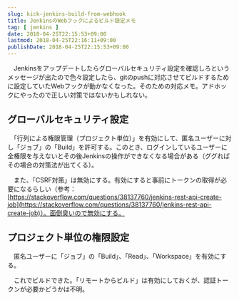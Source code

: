 ```yaml
---
slug: kick-jenkins-build-from-webhook
title: JenkinsのWebフックによるビルド設定メモ
tag: [ jenkins ]
date: 2018-04-25T22:15:53+09:00
lastmod: 2018-04-25T22:16:11+09:00
publishDate: 2018-04-25T22:15:53+09:00
---
```


　Jenkinsをアップデートしたらグローバルセキュリティ設定を確認しろというメッセージが出たので色々設定したら、gitのpushに対応させてビルドするために設定していたWebフックが動かなくなった。そのための対応メモ。アドホックにやったので正しい対策ではないかもしれない。

## グローバルセキュリティ設定



　「行列による権限管理（プロジェクト単位）」を有効にして、匿名ユーザーに対し「ジョブ」の「Build」を許可する。このとき、ログインしているユーザーに全権限を与えないとその後Jenkinsの操作ができなくなる場合がある（ググればその場合の対策法が出てくる）。

　また、「CSRF対策」は無効にする。有効にすると事前にトークンの取得が必要になるらしい（参考：[https://stackoverflow.com/questions/38137760/jenkins-rest-api-create-job](https://stackoverflow.com/questions/38137760/jenkins-rest-api-create-job)）。面倒臭いので無効にする。

## プロジェクト単位の権限設定



　匿名ユーザーに「ジョブ」の「Build」、「Read」、「Workspace」を有効にする。

　これでビルドできた。「リモートからビルド」は有効にしておくが、認証トークンが必要かどうかは不明。

